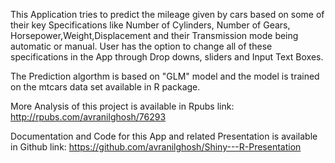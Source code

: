 This Application tries to predict the mileage given by cars based on some of their key Specifications like Number of Cylinders, Number of Gears, Horsepower,Weight,Displacement and their Transmission mode being automatic or manual. User has the option to change all of these specifications in the App through Drop downs, sliders and Input Text Boxes.

The Prediction algorthm is based on "GLM" model and the model is trained on the mtcars data set available in R package.

More Analysis of this project is available in Rpubs link: http://rpubs.com/avranilghosh/76293

Documentation and Code for this App and related Presentation is available in Github link: https://github.com/avranilghosh/Shiny---R-Presentation
